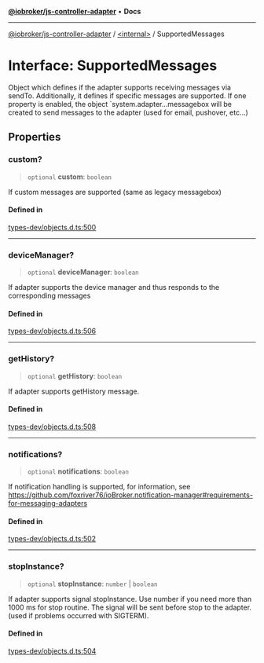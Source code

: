 [**@iobroker/js-controller-adapter**](../../README.md) • **Docs**

***

[@iobroker/js-controller-adapter](../../globals.md) / [\<internal\>](../README.md) / SupportedMessages

# Interface: SupportedMessages

Object which defines if the adapter supports receiving messages via sendTo.
Additionally, it defines if specific messages are supported.
If one property is enabled, the object `system.adapter.<adapterName>.<adapterInstance>.messagebox will be created to send messages to the adapter (used for email, pushover, etc...)

## Properties

### custom?

> `optional` **custom**: `boolean`

If custom messages are supported (same as legacy messagebox)

#### Defined in

[types-dev/objects.d.ts:500](https://github.com/ioBroker/ioBroker.js-controller/blob/b499d83cda369ad8a77cd1584bbda2b5b44bf993/packages/types-dev/objects.d.ts#L500)

***

### deviceManager?

> `optional` **deviceManager**: `boolean`

If adapter supports the device manager and thus responds to the corresponding messages

#### Defined in

[types-dev/objects.d.ts:506](https://github.com/ioBroker/ioBroker.js-controller/blob/b499d83cda369ad8a77cd1584bbda2b5b44bf993/packages/types-dev/objects.d.ts#L506)

***

### getHistory?

> `optional` **getHistory**: `boolean`

If adapter supports getHistory message.

#### Defined in

[types-dev/objects.d.ts:508](https://github.com/ioBroker/ioBroker.js-controller/blob/b499d83cda369ad8a77cd1584bbda2b5b44bf993/packages/types-dev/objects.d.ts#L508)

***

### notifications?

> `optional` **notifications**: `boolean`

If notification handling is supported, for information, see https://github.com/foxriver76/ioBroker.notification-manager#requirements-for-messaging-adapters

#### Defined in

[types-dev/objects.d.ts:502](https://github.com/ioBroker/ioBroker.js-controller/blob/b499d83cda369ad8a77cd1584bbda2b5b44bf993/packages/types-dev/objects.d.ts#L502)

***

### stopInstance?

> `optional` **stopInstance**: `number` \| `boolean`

If adapter supports signal stopInstance. Use number if you need more than 1000 ms for stop routine. The signal will be sent before stop to the adapter. (used if problems occurred with SIGTERM).

#### Defined in

[types-dev/objects.d.ts:504](https://github.com/ioBroker/ioBroker.js-controller/blob/b499d83cda369ad8a77cd1584bbda2b5b44bf993/packages/types-dev/objects.d.ts#L504)
